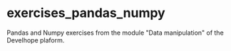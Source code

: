# exercises_pandas_numpy
Pandas and Numpy exercises from the module "Data manipulation" of the Develhope plaform.

